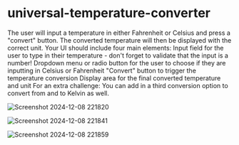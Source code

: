 # universal-temperature-converter

The user will input a temperature in either Fahrenheit or Celsius and press a "convert" button. The converted temperature will then be displayed with the correct unit.
Your UI should include four main elements:
Input field for the user to type in their temperature - don't forget to validate that the input is a number!
Dropdown menu or radio button for the user to choose if they are inputting in Celsius or Fahrenheit
"Convert" button to trigger the temperature conversion
Display area for the final converted temperature and unit
For an extra challenge: You can add in a third conversion option to convert from and to Kelvin as well.


![Screenshot 2024-12-08 221820](https://github.com/user-attachments/assets/27c6178c-851f-4a4e-b717-1ba1637d716a)

![Screenshot 2024-12-08 221841](https://github.com/user-attachments/assets/a7abdcb8-adcc-4bad-bc3a-3bf1291d56d8)

![Screenshot 2024-12-08 221859](https://github.com/user-attachments/assets/5b88ac25-458f-4bfe-8a61-067c19c28bc7)
